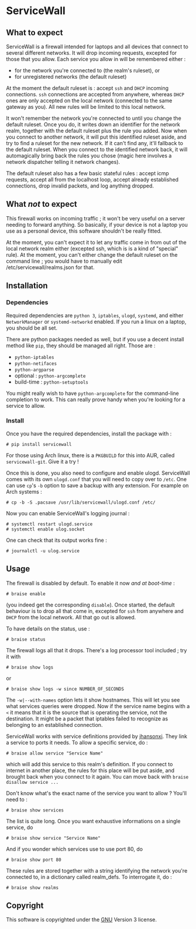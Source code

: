 # ServiceWall


## What to expect

ServiceWall is a firewall intended for laptops and all devices that connect to
several different networks. It will drop incoming requests, excepted for those
that you allow. Each service you allow in will be remembered either :
- for the network you're connected to (the realm's ruleset), or
- for unregistered networks (the default ruleset)

At the moment the default ruleset is : accept `ssh` and `DHCP` incoming 
connections. `ssh` connections are accepted from anywhere, whereas `DHCP` ones
are only accepted on the local network (connected to the same gateway as you).
All new rules will be limited to this local network.

It won't remember the network you're connected to until you change the default
ruleset. Once you do, it writes down an identifier for the network realm, 
together with the default ruleset plus the rule you added. Now when you connect 
to another network, it will put this identified ruleset aside, and try to find 
a ruleset for the new network. If it can't find any, it'll fallback to the 
default ruleset. When you connect to the identified network back, it will 
automagically bring back the rules you chose (magic here involves a network 
dispatcher telling it network changes).

The default ruleset also has a few basic stateful rules : accept icmp requests,
accept all from the localhost loop, accept already established connections, drop
invalid packets, and log anything dropped.


## What _not_ to expect

This firewall works on incoming traffic ; it won't be very useful on a server 
needing to forward anything. So basically, if your device is not a laptop you
use as a personal device, this software shouldn't be really fitted.

At the moment, you can't expect it to let any traffic come in from out of the 
local network realm either (excepted ssh, which is is a kind of "special" 
rule). At the moment, you can't either change the default ruleset on the 
command line ; you would have to manually edit /etc/servicewall/realms.json for 
that.


## Installation

### Dependencies

Required dependencies are `python 3`, `iptables`, `ulogd`, `systemd`, and either
`NetworkManager` or `systemd-networkd` enabled. If you run a linux on a laptop,
you should be all set.

There are python packages needed as well, but if you use a decent install 
method like `pip`, they should be managed all right. Those are :
- `python-iptables`
- `python-netifaces`
- `python-argparse`
- optional : `python-argcomplete`
- build-time : `python-setuptools`

You might really wish to have `python-argcomplete` for the command-line 
completion to work. This can really prove handy when you're looking for a 
service to allow.

### Install

Once you have the required dependencies, install the package with :

    # pip install servicewall

For those using Arch linux, there is a `PKGBUILD` for this into AUR, called
`servicewall-git`. Give it a try !

Once this is done, you also need to configure and enable ulogd. ServiceWall
comes with its own `ulogd.conf` that you will need to copy over to `/etc`. One
can use `cp`'s `-b` option to save a backup with any extension. For example on
Arch systems :

    # cp -b -S .pacsave /usr/lib/servicewall/ulogd.conf /etc/

Now you can enable ServiceWall's logging journal :

    # systemctl restart ulogd.service
    # systemctl enable ulog.socket

One can check that its output works fine :

    # journalctl -u ulog.service


## Usage

The firewall is disabled by default. To enable it now _and at boot-time_ :

    # braise enable

(you indeed get the corresponding `disable`). Once started, the default 
behaviour is to drop all that come in, excepted for `ssh` from anywhere and 
`DHCP` from the local network. All that go out is allowed.

To have details on the status, use :

    # braise status

The firewall logs all that it drops. There's a log processor tool included ;
try it with

    # braise show logs

or

    # braise show logs -w since NUMBER_OF_SECONDS

The `-w|--with-names` option lets it show hostnames. This will let you see what
services queries were dropped. Now if the service name begins with a `<` it
means that it is the source that is operating the service, not the destination.
It might be a packet that iptables failed to recognize as belonging to an
established connection.

ServiceWall works with service definitions provided by
[jhansonxi](https://www.blogger.com/profile/02954133518928245196). They link a
service to ports it needs. To allow a specific service, do :

    # braise allow service "Service Name"

which will add this service to this realm's definition. If you connect to
internet in another place, the rules for this place will be put aside, and 
brought back when you connect to it again. You can move back with
`braise disallow service ...`

Don't know what's the exact name of the service you want to allow ? You'll need
to :

    # braise show services

The list is quite long. Once you want exhaustive informations on a single 
service, do

    # braise show service "Service Name"

And if you wonder which services use to use port 80, do

    # braise show port 80

These rules are stored together with a string identifying the network you're
connected to, in a dictionary called realm_defs. To interrogate it, do :

    # braise show realms




## Copyright

This software is copyrighted under the [GNU](http://www.gnu.org) Version 3 
license.

